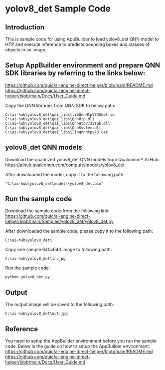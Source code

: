 # yolov8_det Sample Code

## Introduction
This is sample code for using AppBuilder to load yolov8_det QNN model to HTP and execute inference to predicts bounding boxes and classes of objects in an image.

## Setup AppBuilder environment and prepare QNN SDK libraries by referring to the links below: 
https://github.com/quic/ai-engine-direct-helper/blob/main/README.md
https://github.com/quic/ai-engine-direct-helper/blob/main/Docs/User_Guide.md

Copy the QNN libraries from QNN SDK to below path:
```
C:\ai-hub\yolov8_det\qai_libs\libQnnHtpV73Skel.so
C:\ai-hub\yolov8_det\qai_libs\QnnHtp.dll
C:\ai-hub\yolov8_det\qai_libs\QnnHtpV73Stub.dll
C:\ai-hub\yolov8_det\qai_libs\QnnSystem.dll
C:\ai-hub\yolov8_det\qai_libs\libqnnhtpv73.cat
```

## yolov8_det QNN models
Download the quantized yolov8_det QNN models from Qualcomm® AI Hub:
https://aihub.qualcomm.com/compute/models/yolov8_det

After downloaded the model, copy it to the following path:
```
"C:\ai-hub\yolov8_det\models\yolov8_det.bin"
```

## Run the sample code
Download the sample code from the following link:
https://github.com/quic/ai-engine-direct-helper/blob/main/Samples/yolov8_det/yolov8_det.py

After downloaded the sample code, please copy it to the following path:
```
C:\ai-hub\yolov8_det\
```

Copy one sample 640x640 image to following path:
```
C:\ai-hub\yolov8_det\in.jpg
```

Run the sample code:
```
python yolov8_det.py
```

## Output
The output image will be saved to the following path:
```
C:\ai-hub\yolov8_det\out.jpg
```

## Reference
You need to setup the AppBuilder environment before you run the sample code. Below is the guide on how to setup the AppBuilder environment:
https://github.com/quic/ai-engine-direct-helper/blob/main/README.md
https://github.com/quic/ai-engine-direct-helper/blob/main/Docs/User_Guide.md


